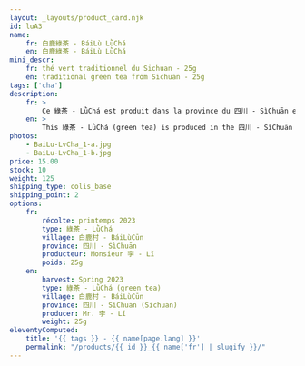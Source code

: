 ```yaml
---
layout: _layouts/product_card.njk
id: luA3
name:
    fr: 白鹿綠茶 - BáiLù LǜChá
    en: 白鹿綠茶 - BáiLù LǜChá
mini_descr:
    fr: thé vert traditionnel du Sichuan - 25g
    en: traditional green tea from Sichuan - 25g
tags: ['cha']
description: 
    fr: >
        Ce 綠茶 - LǜChá est produit dans la province du 四川 - SìChuān en Chine et plus exactement au village de 白鹿村 - BáiLùCūn qui se trouve à environ 850 mètres d'altitude.<!--more--> Il ne couvre qu'une superficie de 5,8 kilomètres carrés et compte un peu plus de 1 300 habitants. Aucune industrie, son environnement est donc naturellement excellent et propice à la production agricole.
    en: >
        This 綠茶 - LǜChá (green tea) is produced in the 四川 - SìChuān province of China, specifically in the village of 白鹿村 - BáiLùCūn, located at an altitude of approximately 850 meters.<!--more--> It covers an area of only 5.8 square kilometers and has just over 1,300 residents. With no industry, its natural environment is ideal for agricultural production.
photos:
    - BaiLu-LvCha_1-a.jpg
    - BaiLu-LvCha_1-b.jpg
price: 15.00
stock: 10
weight: 125
shipping_type: colis_base
shipping_point: 2
options:
    fr:
        récolte: printemps 2023
        type: 綠茶 - LǜChá
        village: 白鹿村 - BáiLùCūn
        province: 四川 - SìChuān
        producteur: Monsieur 李 - Lǐ
        poids: 25g
    en:
        harvest: Spring 2023
        type: 綠茶 - LǜChá (green tea)
        village: 白鹿村 - BáiLùCūn
        province: 四川 - SìChuān (Sichuan)
        producer: Mr. 李 - Lǐ
        weight: 25g
eleventyComputed:
    title: '{{ tags }} - {{ name[page.lang] }}'
    permalink: "/products/{{ id }}_{{ name['fr'] | slugify }}/"
---
```

